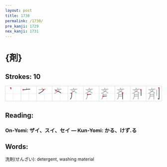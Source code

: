 ```yaml
---
layout: post
title: 1730
permalink: /1730/
pre_kanji: 1729
nex_kanji: 1731
---
```


# {剤}

## Strokes: 10

<div class="stroke"><img src="../images/E589A4.png" /></div>

## Reading:

### On-Yomi: ザイ、スイ、セイ &mdash; Kun-Yomi: かる、けず.る

## Words:

洗剤(せんざい): detergent, washing material
